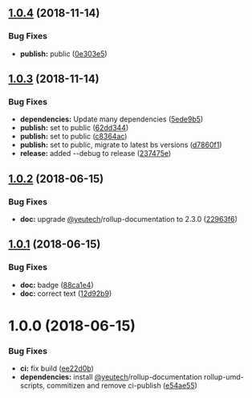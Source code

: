 ## [1.0.4](https://module.kopaxgroup.com/bootstrap-styled/bootstrap-styled-toggle/compare/v1.0.3...v1.0.4) (2018-11-14)


### Bug Fixes

* **publish:** public ([0e303e5](https://module.kopaxgroup.com/bootstrap-styled/bootstrap-styled-toggle/commit/0e303e5))

## [1.0.3](https://module.kopaxgroup.com/bootstrap-styled/bootstrap-styled-toggle/compare/v1.0.2...v1.0.3) (2018-11-14)


### Bug Fixes

* **dependencies:** Update many dependencies ([5ede9b5](https://module.kopaxgroup.com/bootstrap-styled/bootstrap-styled-toggle/commit/5ede9b5))
* **publish:** set to public ([62dd344](https://module.kopaxgroup.com/bootstrap-styled/bootstrap-styled-toggle/commit/62dd344))
* **publish:** set to public ([c8364ac](https://module.kopaxgroup.com/bootstrap-styled/bootstrap-styled-toggle/commit/c8364ac))
* **publish:** set to public, migrate to latest bs versions ([d7860f1](https://module.kopaxgroup.com/bootstrap-styled/bootstrap-styled-toggle/commit/d7860f1))
* **release:** added --debug to release ([237475e](https://module.kopaxgroup.com/bootstrap-styled/bootstrap-styled-toggle/commit/237475e))

## [1.0.2](https://module.kopaxgroup.com/bootstrap-styled/bootstrap-styled-toggle/compare/v1.0.1...v1.0.2) (2018-06-15)


### Bug Fixes

* **doc:** upgrade [@yeutech](https://module.kopaxgroup.com/yeutech)/rollup-documentation to 2.3.0 ([22963f6](https://module.kopaxgroup.com/bootstrap-styled/bootstrap-styled-toggle/commit/22963f6))

## [1.0.1](https://module.kopaxgroup.com/bootstrap-styled/bootstrap-styled-toggle/compare/v1.0.0...v1.0.1) (2018-06-15)


### Bug Fixes

* **doc:** badge ([88ca1e4](https://module.kopaxgroup.com/bootstrap-styled/bootstrap-styled-toggle/commit/88ca1e4))
* **doc:** correct text ([12d92b9](https://module.kopaxgroup.com/bootstrap-styled/bootstrap-styled-toggle/commit/12d92b9))

# 1.0.0 (2018-06-15)


### Bug Fixes

* **ci:** fix build ([ee22d0b](https://module.kopaxgroup.com/bootstrap-styled/bootstrap-styled-toggle/commit/ee22d0b))
* **dependencies:** install [@yeutech](https://module.kopaxgroup.com/yeutech)/rollup-documentation rollup-umd-scripts, commitizen and remove ci-publish ([e54ae55](https://module.kopaxgroup.com/bootstrap-styled/bootstrap-styled-toggle/commit/e54ae55))
